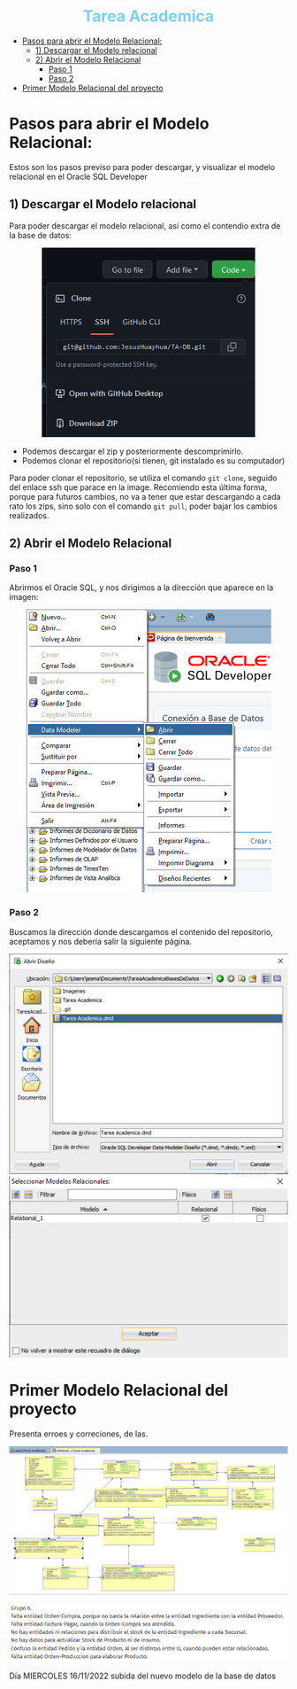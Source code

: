 <center> <h1> <font color ="#81CFF0"> Tarea Academica </font> </h1> </center>

- [Pasos para abrir el Modelo Relacional:](#pasos-para-abrir-el-modelo-relacional)
  - [1) Descargar el Modelo relacional](#1-descargar-el-modelo-relacional)
  - [2) Abrir el Modelo Relacional](#2-abrir-el-modelo-relacional)
    - [Paso 1](#paso-1)
    - [Paso 2](#paso-2)
- [Primer Modelo Relacional del proyecto](#primer-modelo-relacional-del-proyecto)

# Pasos para abrir el Modelo Relacional:

Estos son los pasos previso para poder descargar, y visualizar el modelo relacional en el Oracle SQL Developer

## 1) Descargar el Modelo relacional

Para poder descargar el modelo relacional, así como el contendio extra de la base de datos:

<center>

![Descarga del repositorio](Img/vista0.png)
</center>

- Podemos descargar el zip y posteriormente descomprimirlo.
- Podemos clonar el repositorio(si tienen, git instalado es su computador)

Para poder clonar el repositorio, se utiliza el comando `git clone`, seguido del enlace ssh que parace en la image.
Recomiendo esta última forma, porque para futuros cambios, no va a tener que estar descargando a cada rato los zips, sino
solo con el comando `git pull`, poder bajar los cambios realizados.

## 2) Abrir el Modelo Relacional

### Paso 1

Abrirmos el Oracle SQL, y nos dirigimos a la dirección que aparece en la imagen:

<center>

![Paso #1](Img/vista1.jpeg)
</center>

### Paso 2

Buscamos la dirección donde descargamos el contenido del repositorio, aceptamos
y nos debería salir la siguiente página.

![Paso #2](Img/vista2.jpeg)
![Paso #3](Img/vista3.jpeg)

# Primer Modelo Relacional del proyecto

Presenta erroes y correciones, de las.

![Primer Modelo](Img/PrimerModelo.png)
<center>

![Errores del Primer Modelo](Img/erroresPrimerModelo.png)

</center>

Día MIERCOLES 16/11/2022 subida del nuevo modelo de la base de datos
